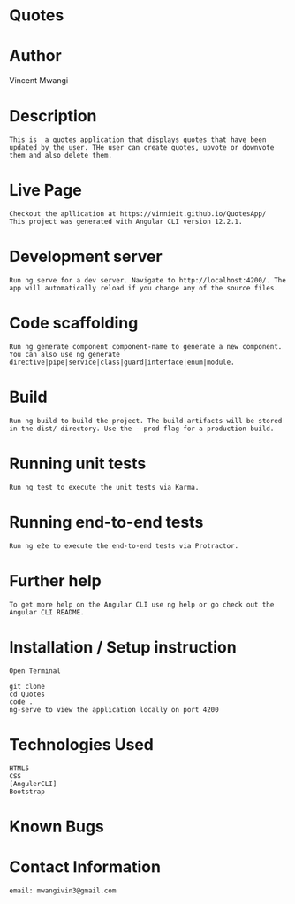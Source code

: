# Quotes

# Author
 Vincent Mwangi

# Description
    This is  a quotes application that displays quotes that have been updated by the user. THe user can create quotes, upvote or downvote them and also delete them.

# Live Page

    Checkout the apllication at https://vinnieit.github.io/QuotesApp/
    This project was generated with Angular CLI version 12.2.1.

# Development server
    Run ng serve for a dev server. Navigate to http://localhost:4200/. The app will automatically reload if you change any of the source files.

# Code scaffolding
    Run ng generate component component-name to generate a new component. You can also use ng generate directive|pipe|service|class|guard|interface|enum|module.

# Build
    Run ng build to build the project. The build artifacts will be stored in the dist/ directory. Use the --prod flag for a production build.

# Running unit tests
    Run ng test to execute the unit tests via Karma.

# Running end-to-end tests
    Run ng e2e to execute the end-to-end tests via Protractor.

# Further help
    To get more help on the Angular CLI use ng help or go check out the Angular CLI README.

# Installation / Setup instruction
    Open Terminal

    git clone 
    cd Quotes
    code . 
    ng-serve to view the application locally on port 4200

# Technologies Used
    HTML5
    CSS
    [AngulerCLI]
    Bootstrap
    
# Known Bugs
    
# Contact Information

    email: mwangivin3@gmail.com
